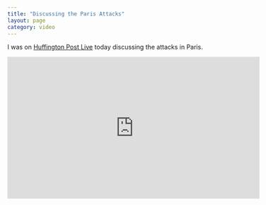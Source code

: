 ```yaml
---
title: "Discussing the Paris Attacks"
layout: page
category: video
---
```

I was on [Huffington Post Live](http://live.huffingtonpost.com/r/segment/paris-shooting-charlie-hebdo/54ad381e78c90aae8a0004e1) today discussing the attacks in Paris.

<iframe src="http://embed.live.huffingtonpost.com/HPLEmbedPlayer/?segmentId=54ad381e78c90aae8a0004e1&autoPlay=false" width="570" height="321" frameBorder="0" scrollable="no"></iframe>